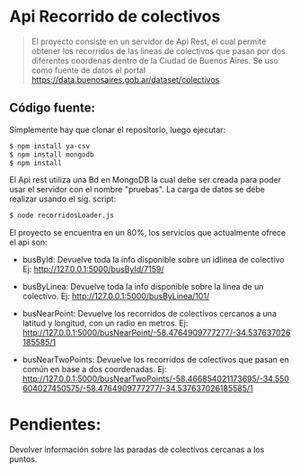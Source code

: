 # Api Recorrido de colectivos
>El proyecto consiste en un servidor de Api Rest, el cual permite obtener los recorridos de las lineas de colectivos que pasan por dos diferentes coordenas dentro de la Ciudad de Buenos Aires.
> Se uso como fuente de datos el portal https://data.buenosaires.gob.ar/dataset/colectivos
## Código fuente:
Simplemente hay que clonar el repositorio, luego ejecutar:
```sh
$ npm install ya-csv
$ npm install mongodb
$ npm install
```
El Api rest utiliza una Bd en MongoDB la cual debe ser creada para poder usar el servidor con el nombre "pruebas".
La carga de datos se debe realizar usando el sig. script:
```sh
$ node recorridosLoader.js
```
El proyecto se encuentra en un 80%, los servicios que actualmente ofrece el api son:

- busById: Devuelve toda la info disponible sobre un idlinea de colectivo
Ej: http://127.0.0.1:5000/busById/7159/

- busByLinea: Devuelve toda la info disponible sobre la linea de un colectivo.
Ej: http://127.0.0.1:5000/busByLinea/101/

- busNearPoint: Devuelve los recorridos de colectivos cercanos a una latitud y longitud, con un radio en metros.
Ej: http://127.0.0.1:5000/busNearPoint/-58.4764909777277/-34.537637026185585/1

- busNearTwoPoints: Devuelve los recorridos de colectivos que pasan en común en base a dos coordenadas.
Ej: http://127.0.0.1:5000/busNearTwoPoints/-58.466854021173695/-34.550604027450575/-58.4764909777277/-34.537637026185585/1

# Pendientes:
Devolver información sobre las paradas de colectivos cercanas a los puntos. 
